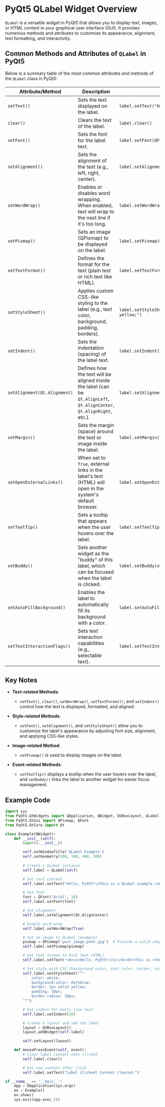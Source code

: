# PyQt5 QLabel Widget Overview

`QLabel` is a versatile widget in PyQt5 that allows you to display text, images, or HTML content in your graphical user interface (GUI). It provides numerous methods and attributes to customize its appearance, alignment, text formatting, and interactivity.

## Common Methods and Attributes of `QLabel` in PyQt5

Below is a summary table of the most common attributes and methods of the `QLabel` class in PyQt5:

<h6>

| **Attribute/Method**              | **Description**                                                                                         | **Example/Usage**                                                                                              |
|-----------------------------------|---------------------------------------------------------------------------------------------------------|----------------------------------------------------------------------------------------------------------------|
| `setText()`                       | Sets the text displayed on the label.                                                                    | `label.setText("Hello, PyQt5!")`                                                                               |
| `clear()`                         | Clears the text of the label.                                                                             | `label.clear()`                                                                                                 |
| `setFont()`                       | Sets the font for the label text.                                                                         | `label.setFont(QFont("Arial", 16))`                                                                             |
| `setAlignment()`                  | Sets the alignment of the text (e.g., left, right, center).                                               | `label.setAlignment(Qt.AlignCenter)`                                                                            |
| `setWordWrap()`                   | Enables or disables word wrapping. When enabled, text will wrap to the next line if it's too long.       | `label.setWordWrap(True)`                                                                                       |
| `setPixmap()`                     | Sets an image (QPixmap) to be displayed on the label.                                                    | `label.setPixmap(QPixmap("path_to_image.jpg"))`                                                                |
| `setTextFormat()`                 | Defines the format for the text (plain text or rich text like HTML).                                      | `label.setTextFormat(Qt.RichText)`                                                                              |
| `setStyleSheet()`                 | Applies custom CSS-like styling to the label (e.g., text color, background, padding, borders).            | `label.setStyleSheet("color: red; background-color: yellow;")`                                                 |
| `setIndent()`                     | Sets the indentation (spacing) of the label text.                                                        | `label.setIndent(20)`                                                                                          |
| `setAlignment(Qt.Alignment)`     | Defines how the text will be aligned inside the label (can be `Qt.AlignLeft`, `Qt.AlignCenter`, `Qt.AlignRight`, etc.). | `label.setAlignment(Qt.AlignRight)`                                                                            |
| `setMargin()`                     | Sets the margin (space) around the text or image inside the label.                                        | `label.setMargin(10)`                                                                                          |
| `setOpenExternalLinks()`          | When set to `True`, external links in the label's text (HTML) will open in the system's default browser.   | `label.setOpenExternalLinks(True)`                                                                             |
| `setToolTip()`                    | Sets a tooltip that appears when the user hovers over the label.                                          | `label.setToolTip("This is a tooltip.")`                                                                       |
| `setBuddy()`                      | Sets another widget as the "buddy" of this label, which can be focused when the label is clicked.         | `label.setBuddy(other_widget)`                                                                                 |
| `setAutoFillBackground()`         | Enables the label to automatically fill its background with a color.                                      | `label.setAutoFillBackground(True)`                                                                            |
| `setTextInteractionFlags()`       | Sets text interaction capabilities (e.g., selectable text).                                              | `label.setTextInteractionFlags(Qt.TextSelectableByMouse)`                                                     |
 </h6>
 
## Key Notes

- **Text-related Methods**:
  - `setText()`, `clear()`, `setWordWrap()`, `setTextFormat()`, and `setIndent()` control how the text is displayed, formatted, and aligned.
  
- **Style-related Methods**:
  - `setFont()`, `setAlignment()`, and `setStyleSheet()` allow you to customize the label's appearance by adjusting font size, alignment, and applying CSS-like styles.

- **Image-related Method**:
  - `setPixmap()` is used to display images on the label.

- **Event-related Methods**:
  - `setToolTip()` displays a tooltip when the user hovers over the label, and `setBuddy()` links the label to another widget for easier focus management.

## Example Code
 

```py
import sys
from PyQt5.QtWidgets import QApplication, QWidget, QVBoxLayout, QLabel
from PyQt5.QtGui import QPixmap, QFont
from PyQt5.QtCore import Qt

class Example(QWidget):
    def __init__(self):
        super().__init__()

        self.setWindowTitle('QLabel Example')
        self.setGeometry(100, 100, 400, 300)
        
        # Create a QLabel instance
        self.label = QLabel(self)

        # Set text content
        self.label.setText("Hello, PyQt5!\nThis is a QLabel example.\nClick to see more.")

        # Set font
        font = QFont("Arial", 16)
        self.label.setFont(font)

        # Set alignment
        self.label.setAlignment(Qt.AlignCenter)

        # Enable word wrap
        self.label.setWordWrap(True)

        # Set an image to QLabel (example)
        pixmap = QPixmap("your_image_path.jpg")  # Provide a valid image path
        self.label.setPixmap(pixmap)

        # Set text format to Rich Text (HTML)
        self.label.setText("<b><i>Hello, PyQt5!</i></b><br>This is <font color='blue'>rich text</font>.")

        # Set style with CSS (background color, text color, border, etc.)
        self.label.setStyleSheet("""
            color: white;
            background-color: darkblue;
            border: 2px solid yellow;
            padding: 10px;
            border-radius: 10px;
        """)

        # Set indent for multi-line text
        self.label.setIndent(20)

        # Create a layout and add the label
        layout = QVBoxLayout()
        layout.addWidget(self.label)

        self.setLayout(layout)

    def mousePressEvent(self, event):
        # Clear label content when clicked
        self.label.clear()

        # Set new content after click
        self.label.setText("Label clicked! Content cleared.")

if __name__ == '__main__':
    app = QApplication(sys.argv)
    ex = Example()
    ex.show()
    sys.exit(app.exec_())
```

